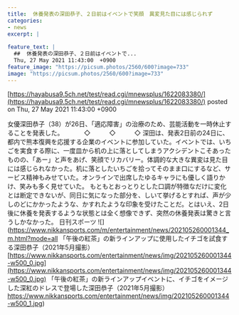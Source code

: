 ```yaml
---
title:  休養発表の深田恭子、２日前はイベントで笑顔　異変見た目には感じられず  
categories:
- news
excerpt: |
  
feature_text: |
  ##  休養発表の深田恭子、２日前はイベントで...
  Thu, 27 May 2021 11:43:00  +0900
feature_image: "https://picsum.photos/2560/600?image=733"
image: "https://picsum.photos/2560/600?image=733"
---
```


[https://hayabusa9.5ch.net/test/read.cgi/mnewsplus/1622083380/](https://hayabusa9.5ch.net/test/read.cgi/mnewsplus/1622083380/)
posted on Thu, 27 May 2021 11:43:00  +0900

<!--more-->

女優深田恭子（38）が26日、「適応障害」の治療のため、芸能活動を一時休止することを発表した。 　　　◇　　　◇　　　◇ 深田は、発表2日前の24日に、都内で熊本復興を応援する企業のイベントに参加していた。イベントでは、いちごを実食する際に、一度皿から机の上に落としてしまうアクシデントこそあったものの、「あー」と声をあげ、笑顔でリカバリー。体調的な大きな異変は見た目には感じられなかった。机に落としたいちごを拾ってそのまま口にするなど、サービス精神もみせていた。オンラインで出席したゆるキャラにも優しく語りかけ、笑みも多く見せていた。 もともとおっとりとした口調が特徴なだけに変化とは断定できないが、同日に気になった部分を、しいて挙げるとすれば、声が少しのどにかかったような、かすれたような印象を受けたことだ。とはいえ、2日後に休養を発表するような状態とは全く想像できず、突然の休養発表は驚きと言うしかなかった。 日刊スポーツ ![](https://www.nikkansports.com/m/entertainment/news/202105260001344_m.html?mode=all 「午後の紅茶」の新ラインアップに使用したイチゴを試食する深田恭子（2021年5月撮影） [https://www.nikkansports.com/entertainment/news/img/202105260001344-w500_0.jpg](https://www.nikkansports.com/entertainment/news/img/202105260001344-w500_0.jpg) 「午後の紅茶」の新ラインアップイベントに、イチゴをイメージした深紅のドレスで登場した深田恭子（2021年5月撮影） https://www.nikkansports.com/entertainment/news/img/202105260001344-w500_1.jpg)
